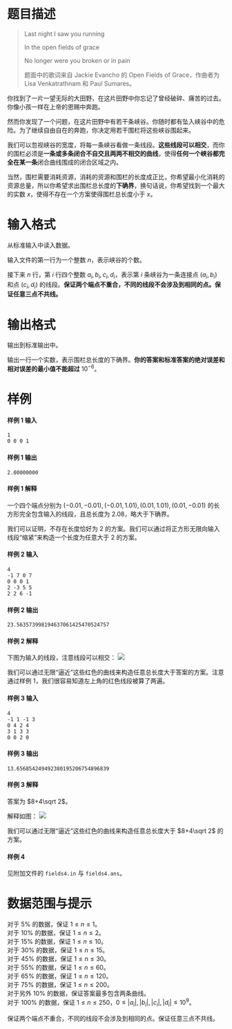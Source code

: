 
# 题目描述

> Last night I saw you running
>
> In the open fields of grace
>
> No longer were you broken or in pain
>
> 题面中的歌词来自 Jackie Evancho 的 Open Fields of Grace，作曲者为 Lisa Venkatrathnam 和 Paul Sumares。

你找到了一片一望无际的大田野，在这片田野中你忘记了曾经破碎、痛苦的过去。你像小孩一样在上帝的恩赐中奔跑。

然而你发现了一个问题，在这片田野中有若干条峡谷。你随时都有坠入峡谷中的危险。为了继续自由自在的奔跑，你决定用若干围栏将这些峡谷围起来。

我们可以忽视峡谷的宽度，将每一条峡谷看做一条线段。**这些线段可以相交**，而你的围栏必须是**一条或多条闭合不自交且两两不相交的曲线**，使得**任何一个峡谷都完全在某一条**闭合曲线围成的闭合区域之内。

当然，围栏需要消耗资源，消耗的资源和围栏的长度成正比，你希望最小化消耗的资源总量，所以你希望求出围栏总长度的**下确界**，换句话说，你希望找到一个最大的实数 $x$，使得不存在一个方案使得围栏总长度小于 $x$。

# 输入格式

从标准输入中读入数据。

输入文件的第一行为一个整数 $n$，表示峡谷的个数。

接下来 $n$ 行，第 $i$ 行四个整数 $a_i,b_i,c_i,d_i$，表示第 $i$ 条峡谷为一条连接点 $(a_i,b_i)$ 和点 $(c_i,d_i)$ 的线段。**保证两个端点不重合，不同的线段不会涉及到相同的点。保证任意三点不共线。**

# 输出格式

输出到标准输出中。

输出一行一个实数，表示围栏总长度的下确界。**你的答案和标准答案的绝对误差和相对误差的最小值不能超过** $10^{−6}$。

# 样例

#### 样例 1 输入
```plain
1
0 0 0 1
```

#### 样例 1 输出
```plain
2.00000000
```

#### 样例 1 解释

一个四个端点分别为 $(−0.01,−0.01),(−0.01,1.01),(0.01,1.01),(0.01,−0.01)$ 的长方形完全包含输入的线段，且总长度为 $2.08$，略大于下确界。

我们可以证明，不存在长度恰好为 $2$ 的方案。我们可以通过将正方形无限向输入线段“缩紧”来构造一个长度为任意大于 $2$ 的方案。

#### 样例 2 输入
```plain
4
-1 7 0 7
0 0 0 1
2 -3 5 5
2 2 6 -1
```
#### 样例 2 输出
```plain
23.563573998194637061425470524757
```

#### 样例 2 解释
下图为输入的线段，注意线段可以相交：
![](/source/guoj/1156/img/aHR0cHM6Ly93d3cud2p5eXkudG9wL3dwLWNvbnRlbnQvdXBsb2Fkcy8yMDE5LzA1L3NhbXBsZTIucG5n.png)

我们可以通过无限“逼近”这些红色的曲线来构造任意总长度大于答案的方案。注意通过样例 1，我们很容易知道左上角的红色线段被算了两遍。

#### 样例 3 输入
```plain
4
-1 1 -1 3
0 4 2 4
3 1 3 3
0 0 2 0
```
#### 样例 3 输出
```plain
13.656854249492380195206754896839
```
#### 样例 3 解释
答案为 $8+4\sqrt 2$。

解释如图：
![](/source/guoj/1156/img/aHR0cHM6Ly93d3cud2p5eXkudG9wL3dwLWNvbnRlbnQvdXBsb2Fkcy8yMDE5LzA1L3NhbXBsZTMucG5n.png)

我们可以通过无限“逼近”这些红色的曲线来构造任意总长度大于 $8+4\sqrt 2$ 的方案。

#### 样例 4
见附加文件的 `fields4.in` 与 `fields4.ans`。


# 数据范围与提示

对于 $5\%$ 的数据，保证 $1\le n\le 1$。  
对于 $10\%$ 的数据，保证 $1\le n\le 2$。  
对于 $15\%$ 的数据，保证 $1\le n\le 10$。  
对于 $30\%$ 的数据，保证 $1\le n\le 15$。  
对于 $45\%$ 的数据，保证 $1\le n\le 30$。  
对于 $55\%$ 的数据，保证 $1\le n\le 60$。  
对于 $65\%$ 的数据，保证 $1\le n\le 120$。  
对于 $75\%$ 的数据，保证 $1\le n\le 200$。  
对于另外 $10\%$ 的数据，保证答案最多包含两条曲线。  
对于 $100\%$ 的数据，保证 $1\le n\le 250$，$0\le |a_i|,|b_i|,|c_i|,|d_i|\le 10^9$。

保证两个端点不重合，不同的线段不会涉及到相同的点。保证任意三点不共线。


